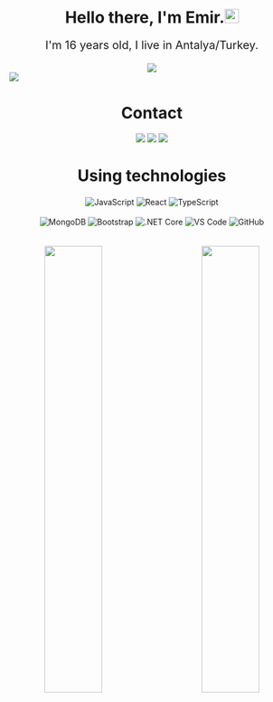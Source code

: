 <h1 align="center">Hello there, I'm Emir.<img src="https://media.giphy.com/media/hvRJCLFzcasrR4ia7z/giphy.gif" width="25px"></h1>
<p align="center" style="text-align: center; font-size: 20px;">
I'm 16 years old, I live in Antalya/Turkey.<br></p>
<div align="center">
    <a href="https://discord.com/users/708952622375239690" title="Discord Profile"><img src="https://lanyard-profile-readme.vercel.app/api/708952622375239690"></a>
</div>

<img src="https://cdn.discordapp.com/banners/708952622375239690/a_1e4d5c7134ccb66a064e6fef130f4a7a.gif?size=1024" width="auto">


<div>
	<h1 align="center">Contact
  </h1>
</div>

<div align="center">
    <a href="https://discord.com/users/708952622375239690" target="_blank"><img src="https://shields.io/badge/Discord-111111.svg?&style=for-the-badge&logo=discord"></a>
    <a href="https://instagram.com/lilemirr7" target="_blank"><img src="https://img.shields.io/badge/Instagram-E4405F?style=for-the-badge&logo=instagram&logoColor=white"></a>
    <a href="https://github.com/MaximusXYZ" target="_blank"><img src="https://shields.io/badge/GitHub-111111.svg?&style=for-the-badge&logo=github"></a>


<div>
<h1 align="center">
  Using technologies
  </h1></div>
<div align="center">
    <img alt="JavaScript" align="center" src="https://img.shields.io/badge/-Javascript-edb200?style=for-the-badge&logo=javascript&logoColor=white"/>
    <img alt="React" align="center" src="https://img.shields.io/badge/react-%2320232a.svg?style=for-the-badge&logo=react&logoColor=%2361DAFB"/>
    <img alt="TypeScript" align="center" src="https://img.shields.io/badge/-Typescript-007acc?style=for-the-badge&logo=typescript&logoColor=white"/>
<br><br>
    <img alt="MongoDB" align="center" src ="https://img.shields.io/badge/MongoDB-%234ea94b.svg?style=for-the-badge&logo=mongodb&logoColor=white"/>
    <img alt="Bootstrap" align="center" src="https://img.shields.io/badge/-Bootstrap-CC6699?style=for-the-badge&logo=bootstrap&logoColor=white"/>
    <img alt=".NET Core" align="center" src="https://img.shields.io/badge/.NET-5C2D91?style=for-the-badge&logo=.net&logoColor=white"/>
    <img alt="VS Code" align="center" src="https://img.shields.io/badge/VS Code-0078d7.svg?style=for-the-badge&logo=visual-studio-code&logoColor=white"/>
    <img alt="GitHub" align="center" src="https://img.shields.io/badge/github-%23121011.svg?style=for-the-badge&logo=github&logoColor=white"/>
<br><br><br>
</div>

<div align="center">
<img align="left" width="45%" src="https://github-readme-stats.vercel.app/api?username=MaximusXYZ&theme=dark&hide_border=true">
<img width="45%" align="right" src="https://github-readme-stats.vercel.app/api/top-langs/?username=MaximusXYZ&theme=dark&hide_border=true&layout=compact">
</div>
